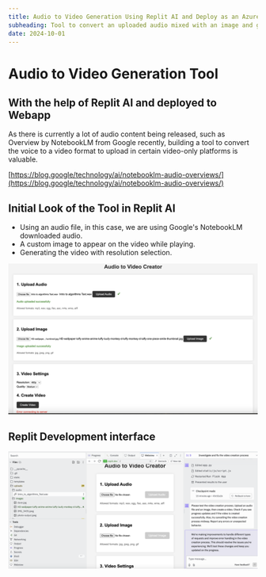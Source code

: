 ```yaml
---
title: Audio to Video Generation Using Replit AI and Deploy as an Azure Webapp
subheading: Tool to convert an uploaded audio mixed with an image and generate a video format with image and uploaded audio in the video format.
date: 2024-10-01
---
```


# Audio to Video Generation Tool 
## With the help of Replit AI and deployed to Webapp 

As there is currently a lot of audio content being released, such as Overview by NotebookLM from Google recently, building a tool to convert the voice to a video format to upload in certain video-only platforms is valuable.

[https://blog.google/technology/ai/notebooklm-audio-overviews/](https://blog.google/technology/ai/notebooklm-audio-overviews/)

## Initial Look of the Tool in Replit AI

* Using an audio file, in this case, we are using Google's NotebookLM downloaded audio.
* A custom image to appear on the video while playing.
* Generating the video with resolution selection.

![Initial Version of Audio to Video](initial_version_replit.png)

## Replit Development interface 

![replit_ui](replit_ui.png)




